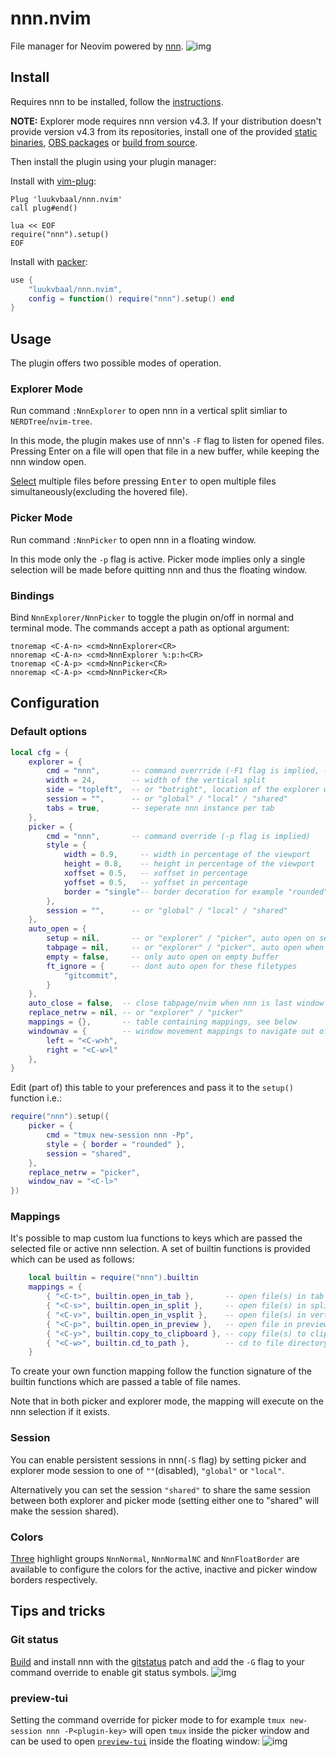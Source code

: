 # nnn.nvim

File manager for Neovim powered by [nnn](https://github.com/jarun/nnn).
![img](https://i.imgur.com/mtpBKUl.png)

## Install

Requires nnn to be installed, follow the [instructions](https://github.com/jarun/nnn/wiki/Usage#installation).

**NOTE:** Explorer mode requires nnn version v4.3.
If your distribution doesn't provide version v4.3 from its repositories, install one of the provided [static binaries](https://github.com/jarun/nnn/releases/tag/v4.3), [OBS packages](https://software.opensuse.org//download.html?project=home%3Astig124%3Annn&package=nnn) or [build from source](https://github.com/jarun/nnn/wiki/Usage#from-source).

Then install the plugin using your plugin manager:

Install with [vim-plug](https://github.com/junegunn/vim-plug):

```vim
Plug 'luukvbaal/nnn.nvim'
call plug#end()

lua << EOF
require("nnn").setup()
EOF
```

Install with [packer](https://github.com/wbthomason/packer.nvim):

```lua
use {
	"luukvbaal/nnn.nvim",
	config = function() require("nnn").setup() end
}
```

## Usage

The plugin offers two possible modes of operation.

### Explorer Mode

Run command `:NnnExplorer` to open nnn in a vertical split simliar to `NERDTree`/`nvim-tree`.

In this mode, the plugin makes use of nnn's `-F` flag to listen for opened files. Pressing <kdb>Enter</kbd> on a file will open that file in a new buffer, while keeping the nnn window open.

[Select](https://github.com/jarun/nnn/wiki/concepts#selection) multiple files before pressing <kbd>Enter</kbd> to open multiple files simultaneously(excluding the hovered file).

### Picker Mode

Run command `:NnnPicker` to open nnn in a floating window.

In this mode only the `-p` flag is active. Picker mode implies only a single selection will be made before quitting nnn and thus the floating window.

### Bindings

Bind `NnnExplorer/NnnPicker` to toggle the plugin on/off in normal and terminal mode. The commands accept a path as optional argument:

```vim
tnoremap <C-A-n> <cmd>NnnExplorer<CR>
nnoremap <C-A-n> <cmd>NnnExplorer %:p:h<CR>
tnoremap <C-A-p> <cmd>NnnPicker<CR>
nnoremap <C-A-p> <cmd>NnnPicker<CR>
```

## Configuration

### Default options

```lua
local cfg = {
	explorer = {
		cmd = "nnn",       -- command overrride (-F1 flag is implied, -a flag is invalid!)
		width = 24,        -- width of the vertical split
		side = "topleft",  -- or "botright", location of the explorer window
		session = "",      -- or "global" / "local" / "shared"
		tabs = true,       -- seperate nnn instance per tab
	},
	picker = {
		cmd = "nnn",       -- command override (-p flag is implied)
		style = {
			width = 0.9,     -- width in percentage of the viewport
			height = 0.8,    -- height in percentage of the viewport
			xoffset = 0.5,   -- xoffset in percentage
			yoffset = 0.5,   -- yoffset in percentage
			border = "single"-- border decoration for example "rounded"(:h nvim_open_win)
		},
		session = "",      -- or "global" / "local" / "shared"
	},
	auto_open = {
		setup = nil,       -- or "explorer" / "picker", auto open on setup function
		tabpage = nil,     -- or "explorer" / "picker", auto open when opening new tabpage
		empty = false,     -- only auto open on empty buffer
		ft_ignore = {      -- dont auto open for these filetypes
			"gitcommit",
		}
	},
	auto_close = false,  -- close tabpage/nvim when nnn is last window
	replace_netrw = nil, -- or "explorer" / "picker"
	mappings = {},       -- table containing mappings, see below
	windownav = {        -- window movement mappings to navigate out of nnn
		left = "<C-w>h",
		right = "<C-w>l"
	},
}
```

Edit (part of) this table to your preferences and pass it to the `setup()` function i.e.:

```lua
require("nnn").setup({
	picker = {
		cmd = "tmux new-session nnn -Pp",
		style = { border = "rounded" },
		session = "shared",
	},
	replace_netrw = "picker",
	window_nav = "<C-l>"
})
```

### Mappings

It's possible to map custom lua functions to keys which are passed the selected file or active nnn selection.
A set of builtin functions is provided which can be used as follows:

```lua
	local builtin = require("nnn").builtin
	mappings = {
		{ "<C-t>", builtin.open_in_tab },       -- open file(s) in tab
		{ "<C-s>", builtin.open_in_split },     -- open file(s) in split
		{ "<C-v>", builtin.open_in_vsplit },    -- open file(s) in vertical split
		{ "<C-p>", builtin.open_in_preview },   -- open file in preview split keeping nnn focused
		{ "<C-y>", builtin.copy_to_clipboard }, -- copy file(s) to clipboard
		{ "<C-w>", builtin.cd_to_path },        -- cd to file directory
	}
```

To create your own function mapping follow the function signature of the builtin functions which are passed a table of file names.

Note that in both picker and explorer mode, the mapping will execute on the nnn selection if it exists.

### Session

You can enable persistent sessions in nnn(`-S` flag) by setting picker and explorer mode session to one of `""`(disabled), `"global"` or `"local"`.

Alternatively you can set the session `"shared"` to share the same session between both explorer and picker mode (setting either one to "shared" will make the session shared).

### Colors

[Three](Three) highlight groups `NnnNormal`, `NnnNormalNC` and `NnnFloatBorder` are available to configure the colors for the active, inactive and picker window borders respectively.

## Tips and tricks

### Git status

[Build](https://github.com/jarun/nnn/tree/master/patches#list-of-patches) and install nnn with the [gitstatus](https://github.com/jarun/nnn/blob/master/patches/gitstatus/mainline.diff) patch and add the `-G` flag to your command override to enable git status symbols.
![img](https://i.imgur.com/LLd8Oq5.png)

### preview-tui

Setting the command override for picker mode to for example `tmux new-session nnn -P<plugin-key>` will open `tmux` inside the picker window and can be used to open [`preview-tui`](https://github.com/jarun/nnn/blob/master/plugins/preview-tui) inside the floating window:
![img](https://i.imgur.com/OhfK12S.gif)
